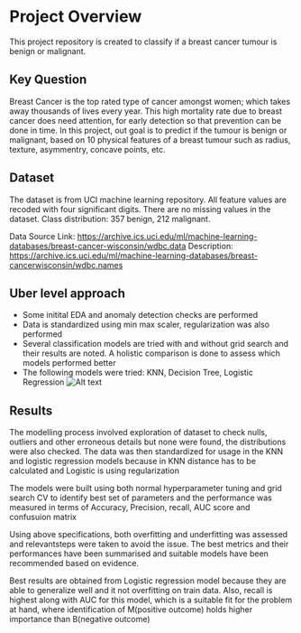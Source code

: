 # Project Overview
This project repository is created to classify if a breast cancer tumour is benign or malignant. 

## Key Question
Breast Cancer is the top rated type of cancer amongst women; which takes away thousands of lives every year. This high mortality rate due to breast cancer does need attention, for early detection so that prevention can be done in time. In this project, out goal is to predict if the tumour is benign or malignant, based on 10 physical features of a breast tumour such as radius, texture, asymmentry, concave points, etc.

## Dataset
The dataset is from UCI machine learning repository. All feature values are recoded with four significant digits. There are no missing values in the dataset.
Class distribution: 357 benign, 212 malignant.

Data Source Link: https://archive.ics.uci.edu/ml/machine-learning-databases/breast-cancer-wisconsin/wdbc.data 
Description: https://archive.ics.uci.edu/ml/machine-learning-databases/breast-cancerwisconsin/wdbc.names 


## Uber level approach
- Some initital EDA and anomaly detection checks are performed
- Data is standardized using min max scaler, regularization was also performed
- Several classification models are tried with and without grid search and their results are noted. A holistic comparison is done to assess which models performed better
- The following models were tried: KNN, Decision Tree, Logistic Regression
![Alt text](/ProcessFlow.png)

## Results
The modelling process involved exploration of dataset to check nulls, outliers and other erroneous details but none were found, the distributions were also checked.
The data was then standardized for usage in the KNN and logistic regression models because in KNN distance has to be calculated and Logistic is using regularization

The models were built using both normal hyperparameter tuning and grid search CV to identify best set of parameters and the performance was measured in terms of Accuracy, Precision, recall, AUC score and confusuion matrix

Using above specifications, both overfitting and underfitting was assessed and relevantsteps were taken to avoid the issue. The best metrics and their performances have been summarised and suitable models have been recommended based on evidence.

Best results are obtained from Logistic regression model because they are able to generalize well and it not overfitting on train data.
Also, recall is highest along with AUC for this model, which is a suitable fit for the problem at hand, where identification of
M(positive outcome) holds higher importance than B(negative outcome)
